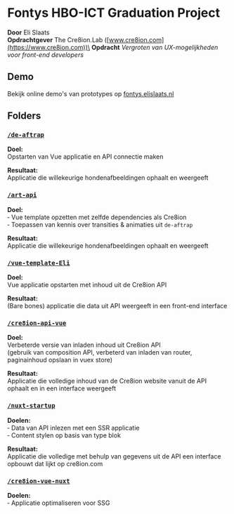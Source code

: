# Fontys HBO-ICT Graduation Project

**Door** Eli Slaats\
**Opdrachtgever** The Cre8ion.Lab ([www.cre8ion.com](https://www.cre8ion.com))\
**Opdracht** _Vergroten van UX-mogelijkheden voor front-end developers_

## Demo
Bekijk online demo's van prototypes op [fontys.elislaats.nl](https://fontys.elislaats.nl/)

## Folders

### [`/de-aftrap`](/de-aftrap)

**Doel:** \
Opstarten van Vue applicatie en API connectie maken

**Resultaat:** \
Applicatie die willekeurige hondenafbeeldingen ophaalt en weergeeft

### [`/art-api`](/art-api)

**Doel:** \
‐ Vue template opzetten met zelfde dependencies als Cre8ion\
‐ Toepassen van kennis over transities & animaties uit `de-aftrap`

**Resultaat:** \
Applicatie die willekeurige hondenafbeeldingen ophaalt en weergeeft



### [`/vue-template-Eli`](/vue-template-Eli)

**Doel:** \
Vue applicatie opstarten met inhoud uit de Cre8ion API

**Resultaat:** \
(Bare bones) applicatie die data uit API weergeeft in een front-end interface

### [`/cre8ion-api-vue`](/cre8ion-api-vue)

**Doel:** \
Verbeterde versie van inladen inhoud uit Cre8ion API\
(gebruik van composition API, verbeterd van inladen van router, paginainhoud opslaan in vuex store)

**Resultaat:** \
Applicatie die volledige inhoud van de Cre8ion website vanuit de API ophaalt en in een interface weergeeft

### [`/nuxt-startup`](/nuxt-startup)

**Doelen:** \
‐ Data van API inlezen met een SSR applicatie \
‐ Content stylen op basis van type blok

**Resultaat:** \
Applicatie die volledige met behulp van gegevens uit de API een interface opbouwt dat lijkt op cre8ion.com

### [`/cre8ion-vue-nuxt`](/cre8ion-vue-nuxt)

**Doelen:** \
‐ Applicatie optimaliseren voor SSG